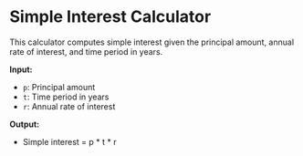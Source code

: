 # Simple Interest Calculator

This calculator computes simple interest given the principal amount, annual rate of interest, and time period in years.

**Input:**
- `p`: Principal amount
- `t`: Time period in years
- `r`: Annual rate of interest

**Output:**
- Simple interest = p * t * r

